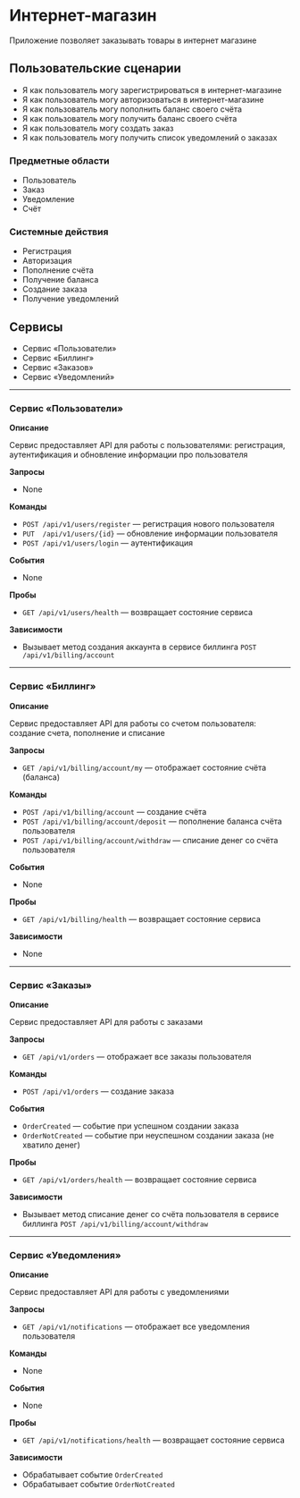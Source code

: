 # Интернет-магазин

Приложение позволяет заказывать товары в интернет магазине

## Пользовательские сценарии

- Я как пользователь могу зарегистрироваться в интернет-магазине
- Я как пользователь могу авторизоваться в интернет-магазине
- Я как пользователь могу пополнить баланс своего счёта
- Я как пользователь могу получить баланс своего счёта
- Я как пользователь могу создать заказ
- Я как пользователь могу получить список уведомлений о заказах

### Предметные области

- Пользователь
- Заказ
- Уведомление
- Счёт

### Системные действия

- Регистрация
- Авторизация
- Пополнение счёта
- Получение баланса 
- Создание заказа
- Получение уведомлений

## Сервисы

- Сервис «Пользователи»
- Сервис «Биллинг»
- Сервис «Заказов»
- Сервис «Уведомлений»

---
### Сервис «Пользователи»

**Описание**

Сервис предоставляет API для работы с пользователями: регистрация, аутентификация и обновление информации про пользователя

**Запросы**

- None

**Команды**

- `POST /api/v1/users/register` — регистрация нового пользователя
- `PUT  /api/v1/users/{id}` — обновление информации пользователя
- `POST /api/v1/users/login` — аутентификация

**События**

- None

**Пробы**

- `GET /api/v1/users/health` — возвращает состояние сервиса

**Зависимости**

- Вызывает метод создания аккаунта в сервисе биллинга `POST /api/v1/billing/account` 

---
### Сервис «Биллинг»

**Описание**

Сервис предоставляет API для работы со счетом пользователя: создание счета, пополнение и списание

**Запросы**

- `GET /api/v1/billing/account/my` — отображает состояние счёта (баланса)

**Команды**

- `POST /api/v1/billing/account` — создание счёта
- `POST /api/v1/billing/account/deposit` — пополнение баланса счёта пользователя
- `POST /api/v1/billing/account/withdraw` — списание денег со счёта пользователя

**События**

- None

**Пробы**

- `GET /api/v1/billing/health` — возвращает состояние сервиса

**Зависимости**

- None

---

### Сервис «Заказы»

**Описание**

Сервис предоставляет API для работы с заказами

**Запросы**

- `GET /api/v1/orders` — отображает все заказы пользователя

**Команды**

- `POST /api/v1/orders` — создание заказа

**События**

- `OrderCreated` — событие при успешном создании заказа
- `OrderNotCreated` — событие при неуспешном создании заказа (не хватило денег)

**Пробы**

- `GET /api/v1/orders/health` — возвращает состояние сервиса

**Зависимости**

- Вызывает метод списание денег со счёта пользователя в сервисе биллинга `POST /api/v1/billing/account/withdraw`

---

### Сервис «Уведомления»

**Описание**

Сервис предоставляет API для работы с уведомлениями

**Запросы**

- `GET /api/v1/notifications` — отображает все уведомления пользователя

**Команды**

- None

**События**

- None

**Пробы**

- `GET /api/v1/notifications/health` — возвращает состояние сервиса

**Зависимости**

- Обрабатывает событие `OrderCreated`
- Обрабатывает событие `OrderNotCreated`